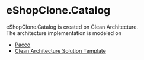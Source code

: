 # eShopClone.Catalog

eShopClone.Catalog is created on Clean Architecture.   
The architecture implementation is modeled on
* [Pacco](https://github.com/devmentors/Pacco)
* [Clean Architecture Solution Template](https://github.com/jasontaylordev/CleanArchitecture)

